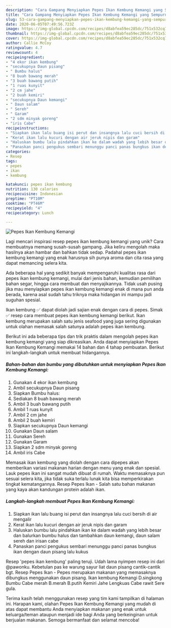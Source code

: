 ```yaml
---
description: "Cara Gampang Menyiapkan Pepes Ikan Kembung Kemangi yang Sempurna"
title: "Cara Gampang Menyiapkan Pepes Ikan Kembung Kemangi yang Sempurna"
slug: 53-cara-gampang-menyiapkan-pepes-ikan-kembung-kemangi-yang-sempurna
date: 2020-06-05T07:49:56.723Z
image: https://img-global.cpcdn.com/recipes/d8abfea59ec285dc/751x532cq70/pepes-ikan-kembung-kemangi-foto-resep-utama.jpg
thumbnail: https://img-global.cpcdn.com/recipes/d8abfea59ec285dc/751x532cq70/pepes-ikan-kembung-kemangi-foto-resep-utama.jpg
cover: https://img-global.cpcdn.com/recipes/d8abfea59ec285dc/751x532cq70/pepes-ikan-kembung-kemangi-foto-resep-utama.jpg
author: Callie McCoy
ratingvalue: 4.7
reviewcount: 4
recipeingredient:
- "4 ekor ikan kembung"
- "secukupnya Daun pisang"
- " Bumbu halus"
- "8 buah bawang merah"
- "3 buah bawang putih"
- "1 ruas kunyit"
- "2 cm jahe"
- "2 buah kemiri"
- "secukupnya Daun kemangi"
- " Daun salam"
- " Sereh"
- " Garam"
- "2 sdm minyak goreng"
- "iris Cabe"
recipeinstructions:
- "Siapkan ikan lalu buang isi perut dan insangnya lalu cuci bersih di air mengalir"
- "Kerat ikan lalu kucuri dengan air jeruk nipis dan garam"
- "Haluskan bumbu lalu pindahkan ikan ke dalam wadah yang lebih besar dan balurkan bumbu halus dan tambahkan daun kemangi, daun salam sereh dan irisan cabe"
- "Panaskan panci pengukus sembari menunggu panci panas bungkus ikan dengan daun pisang lalu kukus"
categories:
- Resep
tags:
- pepes
- ikan
- kembung

katakunci: pepes ikan kembung 
nutrition: 130 calories
recipecuisine: Indonesian
preptime: "PT10M"
cooktime: "PT46M"
recipeyield: "4"
recipecategory: Lunch

---
```



![Pepes Ikan Kembung Kemangi](https://img-global.cpcdn.com/recipes/d8abfea59ec285dc/751x532cq70/pepes-ikan-kembung-kemangi-foto-resep-utama.jpg)

Lagi mencari inspirasi resep pepes ikan kembung kemangi yang unik? Cara membuatnya memang susah-susah gampang. Jika keliru mengolah maka hasilnya akan hambar dan bahkan tidak sedap. Padahal pepes ikan kembung kemangi yang enak harusnya sih punya aroma dan cita rasa yang dapat memancing selera kita.

Ada beberapa hal yang sedikit banyak mempengaruhi kualitas rasa dari pepes ikan kembung kemangi, mulai dari jenis bahan, kemudian pemilihan bahan segar, hingga cara membuat dan menyajikannya. Tidak usah pusing jika mau menyiapkan pepes ikan kembung kemangi enak di mana pun anda berada, karena asal sudah tahu triknya maka hidangan ini mampu jadi suguhan spesial.

Ikan kembung ✅ dapat diolah jadi sajian enak dengan cara di pepes. Simak ✅ resep cara membuat pepes ikan kembung kemangi berikut. Ikan kembung merupakan salah satu jenis seafood yang juga sering digunakan untuk olahan memasak salah satunya adalah pepes ikan kembung.


Berikut ini ada beberapa tips dan trik praktis dalam mengolah pepes ikan kembung kemangi yang siap dikreasikan. Anda dapat menyiapkan Pepes Ikan Kembung Kemangi memakai 14 bahan dan 4 tahap pembuatan. Berikut ini langkah-langkah untuk membuat hidangannya.

<!--inarticleads1-->

##### Bahan-bahan dan bumbu yang dibutuhkan untuk menyiapkan Pepes Ikan Kembung Kemangi:

1. Gunakan 4 ekor ikan kembung
1. Ambil secukupnya Daun pisang
1. Siapkan  Bumbu halus:
1. Sediakan 8 buah bawang merah
1. Ambil 3 buah bawang putih
1. Ambil 1 ruas kunyit
1. Ambil 2 cm jahe
1. Ambil 2 buah kemiri
1. Siapkan secukupnya Daun kemangi
1. Gunakan  Daun salam
1. Gunakan  Sereh
1. Gunakan  Garam
1. Siapkan 2 sdm minyak goreng
1. Ambil iris Cabe


Memasak ikan kembung yang diolah dengan cara dipepes akan memberikan variasi makanan harian dengan menu yang enak dan spesial. Lauk pepes ikan ini sangat mudah dibuat di rumah. Waktu memasaknya pun sesuai selera kita, jika tidak suka terlalu lunak kita bisa memperkirakan tingkat kematangannya. Resep Pepes Ikan - Salah satu bahan makanan yang kaya akan kandungan protein adalah ikan. 

<!--inarticleads2-->

##### Langkah-langkah membuat Pepes Ikan Kembung Kemangi:

1. Siapkan ikan lalu buang isi perut dan insangnya lalu cuci bersih di air mengalir
1. Kerat ikan lalu kucuri dengan air jeruk nipis dan garam
1. Haluskan bumbu lalu pindahkan ikan ke dalam wadah yang lebih besar dan balurkan bumbu halus dan tambahkan daun kemangi, daun salam sereh dan irisan cabe
1. Panaskan panci pengukus sembari menunggu panci panas bungkus ikan dengan daun pisang lalu kukus


Resep &#39;pepes ikan kembung&#39; paling teruji. Udah lama nyimpen resep ini dari @pawonku. Kebetulan pas ke warung sayur liat daun pisang cantik-cantik bgt. Resep Pepes Ikan - Pepes merupakan makanan yang memasaknya dibungkus menggunakan daun pisang. Ikan kembung Kemangi D.singkong Bumbu Cabe merah B.merah B.putih Kemiri Jahe Lengkuas Cabe rawit Sere gula. 

Terima kasih telah menggunakan resep yang tim kami tampilkan di halaman ini. Harapan kami, olahan Pepes Ikan Kembung Kemangi yang mudah di atas dapat membantu Anda menyiapkan makanan yang enak untuk keluarga/teman ataupun menjadi ide bagi Anda yang berkeinginan untuk berjualan makanan. Semoga bermanfaat dan selamat mencoba!
